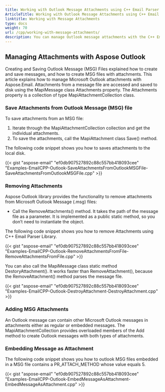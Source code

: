 ```yaml
---
title: Working with Outlook Message Attachments using C++ Email Parser API
ArticleTitle: Working with Outlook Message Attachments using C++ Email Parser API
linktitle: Working with Message Attachments
type: docs
weight: 70
url: /cpp/working-with-message-attachments/
description: You can manage Outlook message attachments with the C++ Email Parser Library, save and delete them, and embed messages as an attachment.
---
```


## **Managing Attachments with Aspose Outlook**
Creating and Saving Outlook Message (MSG) Files explained how to create and save messages, and how to create MSG files with attachments. This article explains how to manage Microsoft Outlook attachments with Aspose.Email. Attachments from a message file are accessed and saved to disk using the MapiMessage class Attachments property. The Attachments property is a collection of type MapiAttachmentCollection class.

### **Save Attachments from Outlook Message (MSG) file**
To save attachments from an MSG file:

1. Iterate through the MapiAttachmentCollection collection and get the individual attachments.
1. To save the attachments, call the MapiAttachment class Save() method.

The following code snippet shows you how to saves attachments to the local disk.

{{< gist "aspose-email" "ef0db907527892c88c557bb418093cee" "Examples-EmailCPP-Outlook-SaveAttachmentsFromOutlookMSGFile-SaveAttachmentsFromOutlookMSGFile.cpp" >}}

### **Removing Attachments**
Aspose Outlook library provides the functionality to remove attachments from Microsoft Outlook Message (.msg) files:

- Call the RemoveAttachments() method. It takes the path of the message file as a parameter. It is implemented as a public static method, so you don’t need to instantiate the object.

The following code snippet shows you how to remove Attachments using C++ Email Parser Library.

{{< gist "aspose-email" "ef0db907527892c88c557bb418093cee" "Examples-EmailCPP-Outlook-RemoveAttachmentsFromFile-RemoveAttachmentsFromFile.cpp" >}}

You can also call the MapiMessage class static method DestoryAttachment(). It works faster than RemoveAttachment(), because the RemoveAttachment() method parses the message file.

{{< gist "aspose-email" "ef0db907527892c88c557bb418093cee" "Examples-EmailCPP-Outlook-DestroyAttachment-DestroyAttachment.cpp" >}}

### **Adding MSG Attachments**
An Outlook message can contain other Microsoft Outlook messages in attachments either as regular or embedded messages. The MapiAttachmentCollection provides overloaded members of the Add method to create Outlook messages with both types of attachments.

### **Embedding Message as Attachment**
The following code snippet shows you how to outlook MSG files embedded in a MSG file contains a PR_ATTACH_METHOD whose value equals 5.

{{< gist "aspose-email" "ef0db907527892c88c557bb418093cee" "Examples-EmailCPP-Outlook-EmbedMessageAsAttachment-EmbedMessageAsAttachment.cpp" >}}
